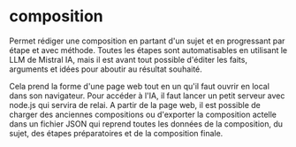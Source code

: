 # composition
Permet rédiger une composition en partant d'un sujet et en progressant par étape et avec méthode. Toutes les étapes sont automatisables en utilisant le LLM de Mistral IA, mais il est avant tout possible d'éditer les faits, arguments et idées pour aboutir au résultat souhaité.

Cela prend la forme d'une page web tout en un qu'il faut ouvrir en local dans son navigateur. Pour accéder à l'IA, il faut lancer un petit serveur avec node.js qui servira de relai. A partir de la page web, il est possible de charger des anciennes compositions ou d'exporter la composition actelle dans un fichier JSON qui reprend toutes les données de la composition, du sujet, des étapes préparatoires et de la composition finale.


